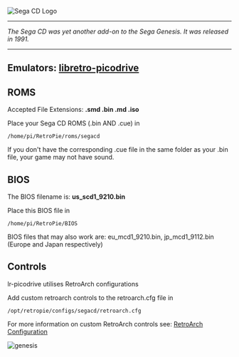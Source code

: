 ![Sega CD Logo](http://img1.wikia.nocookie.net/__cb20120209224111/logopedia/images/d/da/Sega_CD_logo_(USA).png)
***
_The Sega CD was yet another add-on to the Sega Genesis. It was released in 1991._

***
## Emulators: [libretro-picodrive](https://github.com/libretro/picodrive)

## ROMS
Accepted File Extensions: **.smd .bin .md .iso**

Place your Sega CD ROMS (.bin AND .cue) in
```
/home/pi/RetroPie/roms/segacd
```

If you don't have the corresponding .cue file in the same folder as your .bin file, your game may not have sound.

## BIOS

The BIOS filename is: **us_scd1_9210.bin**

Place this BIOS file in
```
/home/pi/RetroPie/BIOS
```
BIOS files that may also work are: eu_mcd1_9210.bin, jp_mcd1_9112.bin (Europe and Japan respectively)

## Controls

lr-picodrive utilises RetroArch configurations

Add custom retroarch controls to the retroarch.cfg file in

```
/opt/retropie/configs/segacd/retroarch.cfg
```
For more information on custom RetroArch controls see: [RetroArch Configuration](https://github.com/petrockblog/RetroPie-Setup/wiki/RetroArch-Configuration)

![genesis](https://cloud.githubusercontent.com/assets/10035308/7336303/aec335e0-ebb4-11e4-93b3-26037dd26ffb.png) 
